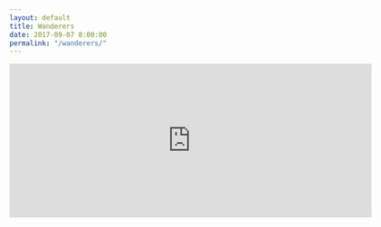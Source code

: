 ```yaml
---
layout: default
title: Wanderers
date: 2017-09-07 8:00:00
permalink: "/wanderers/"
---
```


<div id="wanderers-content">

<iframe src="https://player.vimeo.com/video/108650530?color=ffffff&title=0&byline=0&portrait=0&badge=0" width="640" height="272" frameborder="0" webkitallowfullscreen mozallowfullscreen allowfullscreen></iframe>

</div>